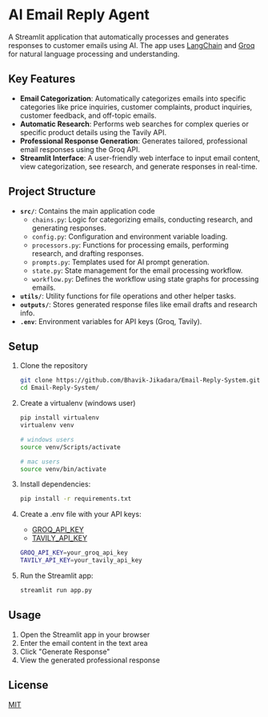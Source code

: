 # AI Email Reply Agent

A Streamlit application that automatically processes and generates responses to customer emails using AI. The app uses [LangChain](https://python.langchain.com/) and [Groq](https://groq.com/) for natural language processing and understanding.

## Key Features

- **Email Categorization**: Automatically categorizes emails into specific categories like price inquiries, customer complaints, product inquiries, customer feedback, and off-topic emails.
- **Automatic Research**: Performs web searches for complex queries or specific product details using the Tavily API.
- **Professional Response Generation**: Generates tailored, professional email responses using the Groq API.
- **Streamlit Interface**: A user-friendly web interface to input email content, view categorization, see research, and generate responses in real-time.

## Project Structure

- **`src/`**: Contains the main application code
  - `chains.py`: Logic for categorizing emails, conducting research, and generating responses.
  - `config.py`: Configuration and environment variable loading.
  - `processors.py`: Functions for processing emails, performing research, and drafting responses.
  - `prompts.py`: Templates used for AI prompt generation.
  - `state.py`: State management for the email processing workflow.
  - `workflow.py`: Defines the workflow using state graphs for processing emails.
- **`utils/`**: Utility functions for file operations and other helper tasks.
- **`outputs/`**: Stores generated response files like email drafts and research info.
- **`.env`**: Environment variables for API keys (Groq, Tavily).

## Setup

1. Clone the repository

   ```bash
   git clone https://github.com/Bhavik-Jikadara/Email-Reply-System.git
   cd Email-Reply-System/
   ```

2. Create a virtualenv (windows user)

    ```bash
    pip install virtualenv
    virtualenv venv
    
    # windows users
    source venv/Scripts/activate
    
    # mac users
    source venv/bin/activate
    ```

3. Install dependencies:

   ```bash
   pip install -r requirements.txt
   ```

4. Create a .env file with your API keys:
   - [GROQ_API_KEY](https://console.groq.com/keys)
   - [TAVILY_API_KEY](https://app.tavily.com/)

   ```bash
   GROQ_API_KEY=your_groq_api_key
   TAVILY_API_KEY=your_tavily_api_key
   ```

5. Run the Streamlit app:

   ```bash
   streamlit run app.py
   ```

## Usage

1. Open the Streamlit app in your browser
2. Enter the email content in the text area
3. Click "Generate Response"
4. View the generated professional response

## License

[MIT](LICENSE)
